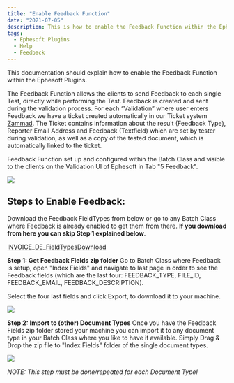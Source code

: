```yaml
---
title: "Enable Feedback Function"
date: "2021-07-05"
description: This is how to enable the Feedback Function within the Ephesoft Plugins. Feedback is created and sent during the validation process of a document.
tags:
  - Ephesoft Plugins
  - Help
  - Feedback
---
```


This documentation should explain how to enable the Feedback Function within the Ephesoft Plugins.

The Feedback Function allows the clients to send Feedback to each single Test, directly while performing the Test. Feedback is created and sent during the validation process. For each “Validation” where user enters Feedback we have a ticket created automatically in our Ticket system [Zammad](https://support.cloudintegration.eu/#ticket/view/all_open). The Ticket contains information about the result (Feedback Type), Reporter Email Address and Feedback (Textfield) which are set by tester during validation, as well as a copy of the tested document, which is automatically linked to the ticket.


Feedback Function set up and configured within the Batch Class and visible to the clients on the Validation UI of Ephesoft in Tab "5 Feedback".

![](/_images/doc2/Bildschirmfoto-2021-07-05-um-13.43.36-1024x475.png)

## Steps to Enable Feedback:

Download the Feedback FieldTypes from below or go to any Batch Class where Feedback is already enabled to get them from there.
**If you download from here you can skip Step 1 explained below**.

[INVOICE\_DE\_FieldTypes](https://docs.cloudintegration.eu/wp-content/uploads/2021/07/INVOICE_DE_FieldTypes.zip)[Download](https://docs.cloudintegration.eu/wp-content/uploads/2021/07/INVOICE_DE_FieldTypes.zip)

**Step 1: Get Feedback Fields zip folder**
Go to Batch Class where Feedback is setup, open "Index Fields" and navigate to last page in order to see the Feedback fields (which are the last four: FEEDBACK\_TYPE, FILE\_ID, FEEDBACK\_EMAIL, FEEDBACK\_DESCRIPTION).

Select the four last fields and click Export, to download it to your machine.

![](/_images/doc2/Bildschirmfoto-2021-07-05-um-14.45.42-1024x476.png)

**Step 2: Import to (other) Document Types**
Once you have the Feedback Fields zip folder stored your machine you can import it to any document type in your Batch Class where you like to have it available. Simply Drag & Drop the zip file to "Index Fields" folder of the single document types.

![](/_images/doc2/Bildschirmfoto-2021-07-05-um-15.02.15-1024x479.png)

_NOTE: This step must be done/repeated for each Document Type!_
